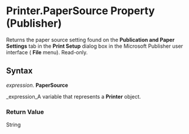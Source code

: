 
# Printer.PaperSource Property (Publisher)

Returns the paper source setting found on the  **Publication and Paper Settings** tab in the **Print Setup** dialog box in the Microsoft Publisher user interface ( **File** menu). Read-only.


## Syntax

 _expression_. **PaperSource**

 _expression_A variable that represents a  **Printer** object.


### Return Value

String

